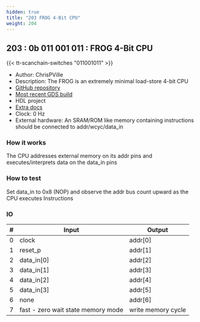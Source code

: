 ```yaml
---
hidden: true
title: "203 FROG 4-Bit CPU"
weight: 204
---
```


## 203 : 0b 011 001 011 : FROG 4-Bit CPU

{{< tt-scanchain-switches "011001011" >}}

* Author: ChrisPVille
* Description: The FROG is an extremely minimal load-store 4-bit CPU
* [GitHub repository](https://github.com/ChrisPVille/tt02-FROG4bitCPU)
* [Most recent GDS build](https://github.com/ChrisPVille/tt02-FROG4bitCPU/actions/runs/3597417786)
* HDL project
* [Extra docs](README.md)
* Clock: 0 Hz
* External hardware: An SRAM/ROM like memory containing instructions should be connected to addr/wcyc/data_in



### How it works

The CPU addresses external memory on its addr pins and executes/interprets data on the data_in pins

### How to test

Set data_in to 0x8 (NOP) and observe the addr bus count upward as the CPU executes Instructions

### IO

| # | Input        | Output       |
|---|--------------|--------------|
| 0 | clock  | addr[0] |
| 1 | reset_p  | addr[1] |
| 2 | data_in[0]  | addr[2] |
| 3 | data_in[1]  | addr[3] |
| 4 | data_in[2]  | addr[4] |
| 5 | data_in[3]  | addr[5] |
| 6 | none  | addr[6] |
| 7 | fast - zero wait state memory mode  | write memory cycle |

